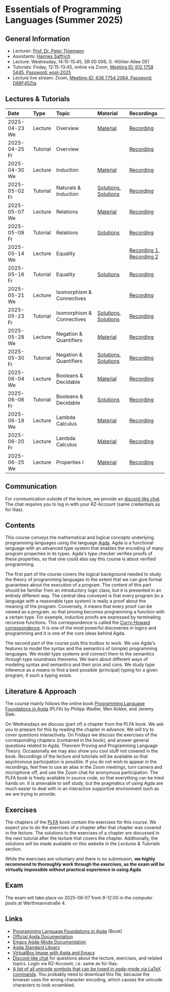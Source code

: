 # Essentials of Programming Languages (Summer 2025)

## General Information

- Lecturer: [Prof. Dr. Peter Thiemann](/team/thiemann.md)
- Assistants: [Hannes Saffrich](/team/saffrich.md)
- Lecture: Wednesday, 14:15-15:45, SR 00 006, G.-Köhler-Allee 051
- Tutorials: Friday, 12:15-13:45, online via Zoom, [Meeting ID: 612 1758 5445, Password: eopl-2025][zoom-tut]
- Lecture live stream: Zoom, [Meeting-ID: 636 7754 2064, Password: D68F45Zta][zoom]

[zoom]: https://uni-freiburg.zoom-x.de/j/63677542064?pwd=SRbStbdJDtWnCrr7lvdFiyEs8y1FaK.1
[zoom-tut]: https://uni-freiburg.zoom-x.de/j/61217585445?pwd=UnCaWLR0ozP2wC8ElRbPl54JYslbq7.1

## Lectures & Tutorials

| Date | Type | Topic | Material | Recordings 
|:-----|:-----|:-----|:-----|:-----|
| 2025-04-23 We | Lecture | Overview | [Material][lec01-material] | [Recording][lec01-rec] |
| 2025-04-25 Fr | Tutorial | Overview | | [Recording][tut01-rec] |
| 2025-04-30 We | Lecture | Induction | [Material][lec02-material] |  [Recording][lec02-rec] |
| 2025-05-02 Fr | Tutorial | Naturals & Induction | [Solutions][sol01], [Solutions][sol02] | [Recording][tut02-rec] |
| 2025-05-07 We | Lecture | Relations | [Material][lec03-material] | [Recording][lec03-rec] |
| 2025-05-09 Fr | Tutorial | Relations | [Solutions][sol03] | [Recording][tut03-rec] |
| 2025-05-14 We | Lecture | Equality |  | [Recording 1][lec04-rec01], [Recording 2][lec04-rec02] |
| 2025-05-16 Fr | Tutorial | Equality | [Solutions][sol04] | [Recording][tut04-rec] |
| 2025-05-21 We | Lecture | Isomorphism & Connectives |  | [Recording][lec05-rec] |
| 2025-05-23 Fr | Tutorial | Isomorphism & Connectives | [Solutions][sol05], [Solutions][sol06] |  [Recording][tut05-rec] |
| 2025-05-28 We | Lecture | Negation & Quantifiers | [Material][lec06-material] | [Recording][lec06-rec] |
| 2025-05-30 Fr | Tutorial | Negation & Quantifiers | [Solutions][sol07], [Solutions][sol08] | [Recording][tut06-rec] |
| 2025-06-04 We | Lecture | Booleans & Decidable | [Material][lec07-material] | [Recording][lec07-rec] |
| 2025-06-06 Fr | Tutorial | Booleans & Decidable | [Solutions][sol08] | [Recording][tut07-rec] |
| 2025-06-18 We | Lecture | Lambda Calculus | [Material][lec08-material] | [Recording][lec08-rec] |
| 2025-06-20 Fr | Lecture | Lambda Calculus | [Material][lec09-material] | [Recording][lec09-rec] |
| 2025-06-25 We | Lecture | Properties I | [Material][lec10-material] | [Recording][lec10-rec] |

[lec01-material]: https://github.com/proglang/eopl-lecture-notes/blob/main/src/Lecture1.lagda.md
[lec01-rec]: http://archive.informatik.uni-freiburg.de/courses/proglang/2025-SS-EOPL/2025-04-23-lecture-1.mp4
[tut01-rec]: http://archive.informatik.uni-freiburg.de/courses/proglang/2025-SS-EOPL/2025-04-25-tutorial-1.mp4
[lec02-material]: https://github.com/proglang/eopl-lecture-notes/blob/main/src/Lecture2.lagda.md
[lec02-rec]: http://archive.informatik.uni-freiburg.de/courses/proglang/2025-SS-EOPL/2025-04-30-lecture-1.mp4
[tut02-rec]: http://archive.informatik.uni-freiburg.de/courses/proglang/2025-SS-EOPL/2025-05-02-tutorial-1.mp4
[lec03-material]: https://github.com/proglang/eopl-lecture-notes/blob/main/src/Lecture3.lagda.md
[lec03-rec]: http://archive.informatik.uni-freiburg.de/courses/proglang/2025-SS-EOPL/2025-05-07-lecture-1.mp4
[tut03-rec]: http://archive.informatik.uni-freiburg.de/courses/proglang/2025-SS-EOPL/2025-05-09-tutorial-1.mp4
[lec04-rec01]: http://archive.informatik.uni-freiburg.de/courses/proglang/2025-SS-EOPL/2025-05-14-lecture-1.mp4
[lec04-rec02]: http://archive.informatik.uni-freiburg.de/courses/proglang/2025-SS-EOPL/2025-05-14-lecture-2.mp4
[tut04-rec]: http://archive.informatik.uni-freiburg.de/courses/proglang/2025-SS-EOPL/2025-05-16-tutorial-1.mp4
[lec05-rec]: http://archive.informatik.uni-freiburg.de/courses/proglang/2025-SS-EOPL/2025-05-21-lecture-1.mp4
[tut05-rec]: http://archive.informatik.uni-freiburg.de/courses/proglang/2025-SS-EOPL/2025-05-23-tutorial-1.mp4
[lec06-material]: https://github.com/proglang/eopl-lecture-notes/blob/main/src/Lecture6.lagda.md
[lec06-rec]: http://archive.informatik.uni-freiburg.de/courses/proglang/2025-SS-EOPL/2025-05-28-lecture-1.mp4
[tut06-rec]: http://archive.informatik.uni-freiburg.de/courses/proglang/2025-SS-EOPL/2025-05-30-tutorial-1.mp4
[lec07-material]: https://github.com/proglang/eopl-lecture-notes/blob/main/src/Lecture7.lagda.md
[lec07-rec]: http://archive.informatik.uni-freiburg.de/courses/proglang/2025-SS-EOPL/2025-06-04-lecture-1.mp4
[tut07-rec]: http://archive.informatik.uni-freiburg.de/courses/proglang/2025-SS-EOPL/2025-06-06-tutorial-1.mp4
[lec08-material]: https://github.com/proglang/eopl-lecture-notes/blob/main/src/Lecture8.lagda.md
[lec08-rec]: http://archive.informatik.uni-freiburg.de/courses/proglang/2025-SS-EOPL/2025-06-18-lecture-1.mp4
[lec09-material]: http://archive.informatik.uni-freiburg.de/courses/proglang/2025-SS-EOPL/Lambda.agda
[lec09-rec]: http://archive.informatik.uni-freiburg.de/courses/proglang/2025-SS-EOPL/2025-06-20-lecture-1.mp4
[lec10-material]:  https://github.com/proglang/eopl-lecture-notes/blob/main/src/Lecture9.lagda.md
[lec10-rec]: http://archive.informatik.uni-freiburg.de/courses/proglang/2025-SS-EOPL/2025-06-25-lecture-1.mp4
[sol01]: http://archive.informatik.uni-freiburg.de/courses/proglang/2025-SS-EOPL/solutions/chap01_naturals.agda
[sol02]: http://archive.informatik.uni-freiburg.de/courses/proglang/2025-SS-EOPL/solutions/chap02_induction.agda
[sol03]: http://archive.informatik.uni-freiburg.de/courses/proglang/2025-SS-EOPL/solutions/chap03_relations.agda
[sol04]: http://archive.informatik.uni-freiburg.de/courses/proglang/2025-SS-EOPL/solutions/chap04_equality.agda
[sol05]: http://archive.informatik.uni-freiburg.de/courses/proglang/2025-SS-EOPL/solutions/chap05_isomorphism.agda
[sol06]: http://archive.informatik.uni-freiburg.de/courses/proglang/2025-SS-EOPL/solutions/chap06_connectives.agda
[sol07]: http://archive.informatik.uni-freiburg.de/courses/proglang/2025-SS-EOPL/solutions/chap07_negation.agda
[sol08]: http://archive.informatik.uni-freiburg.de/courses/proglang/2025-SS-EOPL/solutions/chap08_quantifiers.agda
[sol09]: http://archive.informatik.uni-freiburg.de/courses/proglang/2025-SS-EOPL/solutions/chap09_decidable.agda

## Communication

For communication outside of the lecture, we provide an 
[discord-like chat](https://chat.laurel.informatik.uni-freiburg.de/invite/gj6wpJ).
The chat requires you to log in with your RZ-Account (same credentials as for Ilias).

## Contents

This course conveys the mathematical and logical concepts underlying programming languages using the language [Agda](https://en.wikipedia.org/wiki/Agda_(programming_language)). 
Agda is a functional language with an advanced type system that enables the encoding of many program properties in its types. 
Agda's type checker verifies proofs of these properties, so that one could also say this course is about verified programming.

The first part of the course covers the logical background needed to study the theory of programming languages to the extent that we can give formal guarantees about the execution of a program. 
The content of this part should be familiar from an introductory logic class, but it is presented in an entirely different way. 
The central idea conveyed is that every program (in a language with a reasonable type system) is really a proof about the meaning of the program. 
Conversely, it means that every proof can be viewed as a program, so that proving becomes programming a function with a certain type. 
For example, inductive proofs are expressed by terminating recursive functions. 
This correspondence is called the [Curry-Howard correspondence](https://en.wikipedia.org/wiki/Curry%E2%80%93Howard_correspondence). 
It is one of the most powerful discoveries in logics and programming and it is one of the core ideas behind Agda.

The second part of the course puts this toolbox to work.
We use Agda's features to model the syntax and the semantics of (simple) programming languages. 
We model type systems and connect them to the semantics through type soundness theorems. 
We learn about different ways of modeling syntax and semantics and their pros and cons. 
We study type inference as a means to find a best possible (principal) typing for a given program, if such a typing exists.

## Literature & Approach
The course mainly follows the online book [Programming Language Foundations in Agda](https://plfa.github.io/) (PLFA) by Philipp Wadler, Wen Kokke, and Jeremy Siek:

On Wednesdays we discuss (part of) a chapter from the PLFA book. 
We ask you to prepare for this by reading the chapter in advance. 
We will try to cover questions interactively.
On Fridays we discuss the exercises of the corresponding chapters (contained in the book), and answer general questions related to Agda, Theorem Proving and Programming Language Theory. 
Occasionally we may also show you cool stuff not covered in the book.
Recordings of the lecture and tutorials will be available so that asychronous participation is possible. 
If you do not wish to appear in the recordings, feel free to use an alias in
the Zoom meetings, turn camera and microphone off, and use the Zoom chat for
anonymous participation.
The PLFA book is freely available in source code, so that everything can be tried hands on. 
It is amenable to self study, but the pragmatics of using Agda are much easier to deal with in an interactive supportive environment such as we are trying to provide.

## Exercises

The chapters of the [PLFA](https://plfa.github.io/) book contain the exercises
for this course. We expect you to do the exercises of a chapter after that
chapter was covered in the lecture. The solutions to the exercises of a chapter
are discussed in the next tutorial after the lecture that covers the chapter.
Additionally, the solutions will be made available on this website in the
*Lectures & Tutorials* section.

While the exercises are voluntary and there is no submission, **we highly
recommend to thoroughly work through the exercises, as the exam will be
virtually impossible without practical experience in using Agda**.

## Exam

The exam will take place on 2025-08-07 from 9-12:00 in the
computer pools at Werthmannstraße 4.

## Links

- [Programming Language Foundations in Agda](https://plfa.github.io/) (Book)
- [Official Agda Documentation](https://agda.readthedocs.io/en/latest/)
- [Emacs Agda-Mode Documentation](https://agda.readthedocs.io/en/v2.6.3/tools/emacs-mode.html)
- [Agda Standard Library](https://github.com/agda/agda-stdlib)
- [VirtualBox Image with Agda and Emacs](http://archive.informatik.uni-freiburg.de/courses/proglang/2023-WS-EOPL/Agda%20VM%202023%20WS.ova)
- [Discord-like chat](https://chat.laurel.informatik.uni-freiburg.de/invite/gj6wpJ) for questions about the lecture, exercises, and related topics. Login via RZ-Account, i.e. same as for Ilias.
- [A list of all unicode symbols that can be typed in agda-mode via LaTeX commands](https://proglang.informatik.uni-freiburg.de/teaching/proglang/2023ws/extras/agda-input.txt). You probably need to download this file, because the browser uses the wrong character encoding, which causes the unicode characters to look scrambled.
